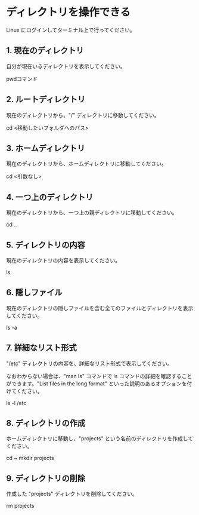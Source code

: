 # ディレクトリを操作できる

Linux にログインしてターミナル上で行ってください。

## 1. 現在のディレクトリ

自分が現在いるディレクトリを表示してください。

pwdコマンド

## 2. ルートディレクトリ

現在のディレクトリから、"/" ディレクトリに移動してください。

cd <移動したいフォルダへのパス>

## 3. ホームディレクトリ

現在のディレクトリから、ホームディレクトリに移動してください。

cd <引数なし>

## 4. 一つ上のディレクトリ

現在のディレクトリから、一つ上の親ディレクトリに移動してください。

cd ..

## 5. ディレクトリの内容

現在のディレクトリの内容を表示してください。

ls

## 6. 隠しファイル

現在のディレクトリの隠しファイルを含む全てのファイルとディレクトリを表示してください。

ls -a

## 7. 詳細なリスト形式

"/etc" ディレクトリの内容を、詳細なリスト形式で表示してください。

なおわからない場合は、"man ls" コマンドで ls コマンドの詳細を確認することができます。"List files in the long format" といった説明のあるオプションを付けてください。

ls -l /etc

## 8. ディレクトリの作成

ホームディレクトリに移動し、"projects" という名前のディレクトリを作成してください。 

cd ~
mkdir projects

## 9. ディレクトリの削除

作成した "projects" ディレクトリを削除してください。

rm projects
